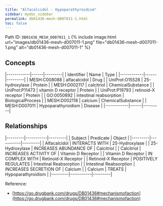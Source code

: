 ```yaml
---
title: "Alfacalcidol - Hypoparathyroidism"
sidebar: mydoc_sidebar
permalink: db01436-mesh-d007011-1.html
toc: false 
---
```



Path ID: `DB01436_MESH_D007011_1`
{% include image.html url="images/db01436-mesh-d007011-1.png" file="db01436-mesh-d007011-1.png" alt="db01436-mesh-d007011-1" %}

## Concepts

|------------|------|---------|
| Identifier | Name | Type    |
|------------|------|---------|
| MESH:C008088 | alfacalcidol | Drug |
| UniProt:O15528 | 25-hydroxylase | Protein |
| MESH:D002117 | calcitriol | ChemicalSubstance |
| UniProt:P11473 | vitamin D receptor | Protein |
| UniProt:P19793 | retinoid-X receptor | Protein |
| GO:0050892 | intestinal reabsorption | BiologicalProcess |
| MESH:D002118 | calcium | ChemicalSubstance |
| MESH:D007011 | Hypoparathyroidism | Disease |
|------------|------|---------|

## Relationships

|---------|-----------|---------|
| Subject | Predicate | Object  |
|---------|-----------|---------|
| Alfacalcidol | INTERACTS WITH | 25-Hydroxylase |
| 25-Hydroxylase | INCREASES ABUNDANCE OF | Calcitriol |
| Calcitriol | INCREASES ACTIVITY OF | Vitamin D Receptor |
| Vitamin D Receptor | IN COMPLEX WITH | Retinoid-X Receptor |
| Retinoid-X Receptor | POSITIVELY REGULATES | Intestinal Reabsorption |
| Intestinal Reabsorption | INCREASES SECRETION OF | Calcium |
| Calcium | TREATS | Hypoparathyroidism |
|---------|-----------|---------|

Reference: 
  - [https://go.drugbank.com/drugs/DB01436#mechanismofaction](https://go.drugbank.com/drugs/DB01436#mechanismofaction)
